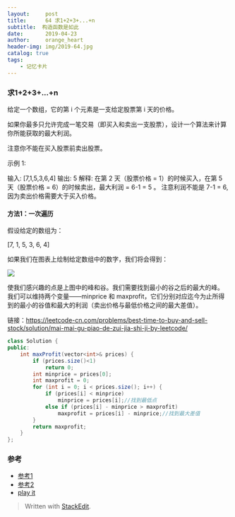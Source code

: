 ```yaml
---
layout:     post
title:      64 求1+2+3+...+n
subtitle:  构造函数是如此
date:       2019-04-23
author:     orange_heart
header-img: img/2019-64.jpg
catalog: true
tags:
    - 记忆卡片
---
```


###   求1+2+3+...+n

给定一个数组，它的第 i 个元素是一支给定股票第 i 天的价格。

如果你最多只允许完成一笔交易（即买入和卖出一支股票），设计一个算法来计算你所能获取的最大利润。

注意你不能在买入股票前卖出股票。

示例 1:

输入: [7,1,5,3,6,4]
输出: 5
解释: 在第 2 天（股票价格 = 1）的时候买入，在第 5 天（股票价格 = 6）的时候卖出，最大利润 = 6-1 = 5 。
     注意利润不能是 7-1 = 6, 因为卖出价格需要大于买入价格。


#### 方法1：一次遍历

假设给定的数组为：

[7, 1, 5, 3, 6, 4]

如果我们在图表上绘制给定数组中的数字，我们将会得到：

![](https://pic.leetcode-cn.com/cc4ef55d97cfef6f9215285c7573027c4b265c31101dd54e8555a7021c95c927-file_1555699418271)

使我们感兴趣的点是上图中的峰和谷。我们需要找到最小的谷之后的最大的峰。
我们可以维持两个变量——minprice 和 maxprofit，它们分别对应迄今为止所得到的最小的谷值和最大的利润（卖出价格与最低价格之间的最大差值）。

链接：https://leetcode-cn.com/problems/best-time-to-buy-and-sell-stock/solution/mai-mai-gu-piao-de-zui-jia-shi-ji-by-leetcode/


```java
class Solution {
public:
    int maxProfit(vector<int>& prices) {
        if (prices.size()<1)
            return 0;
        int minprice = prices[0];
        int maxprofit = 0;
        for (int i = 0; i < prices.size(); i++) {
            if (prices[i] < minprice)
                minprice = prices[i];//找到最低点
            else if (prices[i] - minprice > maxprofit)
                maxprofit = prices[i] - minprice;//找到最大差值
        }
        return maxprofit;
    }
};
```

### 参考

- [参考1](https://github.com/zhedahht/CodingInterviewChinese2)
- [参考2](https://github.com/gatieme/CodingInterviews)
- [play it](https://leetcode-cn.com/problems/best-time-to-buy-and-sell-stock/)

> Written with [StackEdit](https://stackedit.io/).

<head>
    <script src="https://cdn.mathjax.org/mathjax/latest/MathJax.js?config=TeX-AMS-MML_HTMLorMML" type="text/javascript"></script>
    <script type="text/x-mathjax-config">
        MathJax.Hub.Config({
            tex2jax: {
            skipTags: ['script', 'noscript', 'style', 'textarea', 'pre'],
            inlineMath: [['$','$']]
            }
        });
    </script>
</head>

<!--stackedit_data:
eyJoaXN0b3J5IjpbLTIwNTg4MzcwNl19
-->